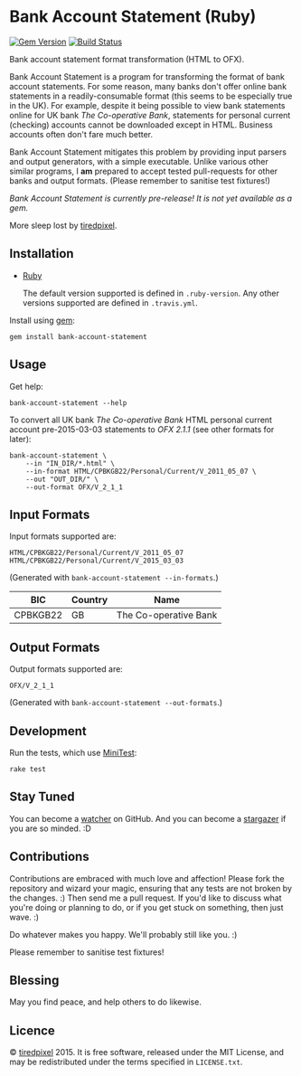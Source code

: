 # Bank Account Statement (Ruby)

[![Gem Version](https://badge.fury.io/rb/bank-account-statement.png)](http://badge.fury.io/rb/bank-account-statement)
[![Build Status](https://travis-ci.org/tiredpixel/bank-account-statement-rb.png?branch=master,release)](https://travis-ci.org/tiredpixel/bank-account-statement-rb)

Bank account statement format transformation (HTML to OFX).

Bank Account Statement is a program for transforming the format of bank account
statements. For some reason, many banks don't offer online bank statements in a
readily-consumable format (this seems to be especially true in the UK). For
example, despite it being possible to view bank statements online for UK bank
*The Co-operative Bank*, statements for personal current (checking) accounts
cannot be downloaded except in HTML. Business accounts often don't fare much
better.

Bank Account Statement mitigates this problem by providing input parsers and
output generators, with a simple executable. Unlike various other similar
programs, I **am** prepared to accept tested pull-requests for other banks and
output formats. (Please remember to sanitise test fixtures!)

*Bank Account Statement is currently pre-release! It is not yet available as
a gem.*

More sleep lost by [tiredpixel](https://www.tiredpixel.com/).


## Installation

- [Ruby](https://www.ruby-lang.org/en/)
  
  The default version supported is defined in `.ruby-version`.
  Any other versions supported are defined in `.travis.yml`.

Install using [gem](https://rubygems.org/):

```shell
gem install bank-account-statement
```


## Usage

Get help:

```shell
bank-account-statement --help
```

To convert all UK bank *The Co-operative Bank* HTML personal current account
pre-2015-03-03 statements to *OFX 2.1.1* (see other formats for later):

```shell
bank-account-statement \
    --in "IN_DIR/*.html" \
    --in-format HTML/CPBKGB22/Personal/Current/V_2011_05_07 \
    --out "OUT_DIR/" \
    --out-format OFX/V_2_1_1
```


## Input Formats

Input formats supported are:

```
HTML/CPBKGB22/Personal/Current/V_2011_05_07
HTML/CPBKGB22/Personal/Current/V_2015_03_03
```

(Generated with `bank-account-statement --in-formats`.)

BIC      | Country | Name
---------|---------|-----
CPBKGB22 | GB      | The Co-operative Bank


## Output Formats

Output formats supported are:

```
OFX/V_2_1_1
```

(Generated with `bank-account-statement --out-formats`.)


## Development

Run the tests, which use [MiniTest](https://github.com/seattlerb/minitest):

```shell
rake test
```


## Stay Tuned

You can become a
[watcher](https://github.com/tiredpixel/bank-account-statement-rb/watchers)
on GitHub. And you can become a
[stargazer](https://github.com/tiredpixel/bank-account-statement-rb/stargazers)
if you are so minded. :D


## Contributions

Contributions are embraced with much love and affection!
Please fork the repository and wizard your magic, ensuring that any tests are
not broken by the changes. :) Then send me a pull request.
If you'd like to discuss what you're doing or planning to do, or if you get
stuck on something, then just wave. :)

Do whatever makes you happy. We'll probably still like you. :)

Please remember to sanitise test fixtures!


## Blessing

May you find peace, and help others to do likewise.


## Licence

© [tiredpixel](https://www.tiredpixel.com/) 2015.
It is free software, released under the MIT License, and may be redistributed
under the terms specified in `LICENSE.txt`.
